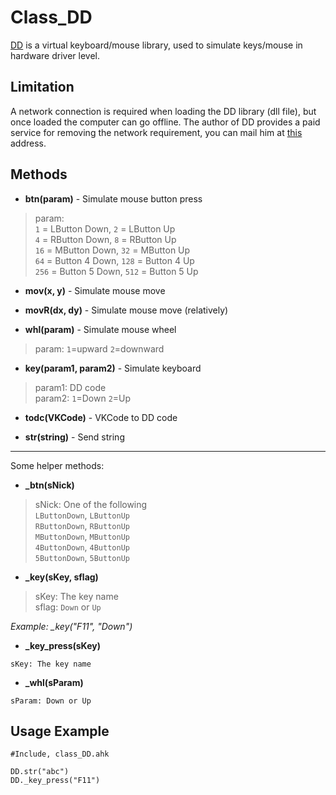# Class_DD
[DD](http://www.ddxoft.com/) is a virtual keyboard/mouse library, used to simulate keys/mouse in hardware driver level.

## Limitation
A network connection is required when loading the DD library (dll file), but once loaded the computer can go offline.
The author of DD provides a paid service for removing the network requirement, you can mail him at [this](mailto:2827362732@qq.com) address.

## Methods

* **btn(param)** - Simulate mouse button press

> param:   
> `1` = LButton Down,    `2` = LButton Up  
> `4` = RButton Down,    `8` = RButton Up  
> `16` = MButton Down,   `32` = MButton Up  
> `64` = Button 4 Down, `128` = Button 4 Up  
> `256` = Button 5 Down, `512` = Button 5 Up  

* **mov(x, y)** - Simulate mouse move

* **movR(dx, dy)** - Simulate mouse move (relatively)

* **whl(param)** - Simulate mouse wheel
> param: `1`=upward `2`=downward


* **key(param1, param2)** - Simulate keyboard
> param1: DD code      
> param2: `1`=Down `2`=Up

* **todc(VKCode)** - VKCode to DD code

* **str(string)** - Send string

----
Some helper methods:
* **_btn(sNick)**
> sNick: One of the following    
>	`LButtonDown`, `LButtonUp`  
>	`RButtonDown`, `RButtonUp`  
>	`MButtonDown`, `MButtonUp`  
>	`4ButtonDown`, `4ButtonUp`  
>	`5ButtonDown`, `5ButtonUp`  

* **_key(sKey, sflag)**

> sKey: The key name  
> sflag: `Down` or `Up`

*Example: _key("F11", "Down")*

* **_key_press(sKey)**
```
sKey: The key name
```
* **_whl(sParam)**
```
sParam: Down or Up
```

## Usage Example
```AutoHotkey
#Include, class_DD.ahk

DD.str("abc")
DD._key_press("F11")
```

